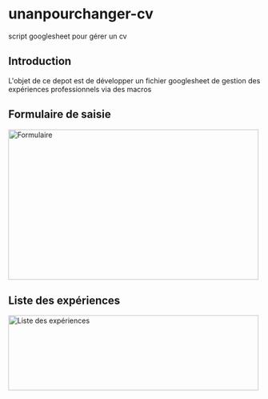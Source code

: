 # unanpourchanger-cv
script googlesheet pour gérer un cv

## Introduction
L'objet de ce depot est de développer un fichier googlesheet de gestion des expériences professionnels via des macros

## Formulaire de saisie
<img src="https://user-images.githubusercontent.com/8065982/126344918-7a83edcb-b712-48aa-9ffd-701eabcf1ba4.png" alt="Formulaire" width=500px height=300px>

## Liste des expériences
<img src="https://user-images.githubusercontent.com/8065982/126351821-f97f87c4-09bf-41e8-be50-5bc77e345314.png" alt="Liste des expériences" width=500px height=150px>


